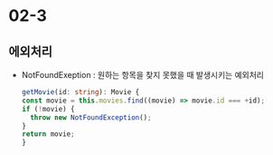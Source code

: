 # 02-3

## 에외처리

- NotFoundExeption
  : 원하는 항목을 찾지 못했을 때 발생시키는 예외처리
  ```ts
  getMovie(id: string): Movie {
  const movie = this.movies.find((movie) => movie.id === +id);
  if (!movie) {
    throw new NotFoundException();
  }
  return movie;
  }
  ```
